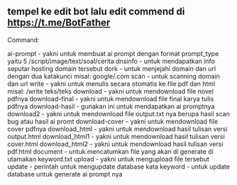 ## tempel ke edit bot lalu edit commend di https://t.me/BotFather

Command:

ai-prompt - yakni untuk membuat ai prompt dengan format prompt_type yaitu 5 /script/image/text/soal/cerita
dnsinfo - untuk mendapatkan info seputar hosting domain tersebut
dork - untuk menjejahi domain dan url dengan dua katakunci misal: google/.com
scan - untuk scanning domain dan url 
write - yakni untuk menulis secara otomatis ke file pdf dan html misal: /write teks/teks
download - yakni untuk mendownload file novel pdfnya
download-final - yakni untuk mendownload file final karya tulis pdfnya
download-hasil - gunakan ini untuk mendapatkan ai promptnya
download2 - yakni untuk mendownload file output.txt nya berupa hasil scan bug atau hasil ai promt
download-cover - yakni untuk mendownload file cover pdfnya
download_html - yakni untuk mendownload hasil tulisan versi output.html
download_html1 - yakni untuk mendownload hasil tulisan versi cover.html
download_html2 - yakni untuk mendownload hasil tulisan versi pdf.html
document - untuk mencatumkan file yang akan di generate di utamakan keyword.txt
upload - yakni untuk mengupload file tersebut
update - perintah untuk mengupdate database kata
keyword - untuk update database untuk generate ai prompt nya

